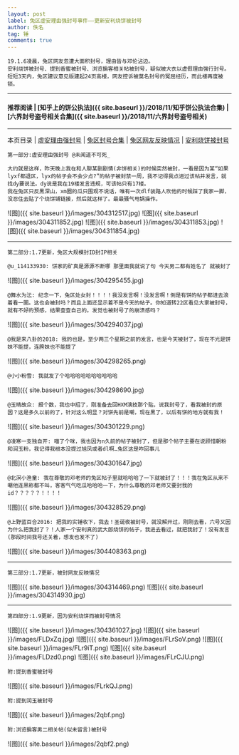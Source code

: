 ```yaml
---
layout: post
label: 兔区虚安理由强封号事件——更新安利烧饼被封号
author: 佚名
tag: 锤
comments: true
---
```


    19.1.6凌晨，兔区网友忽遭大面积封号，理由皆与邓伦沾边。
    安利烧饼被封号、提到香蜜被封号、浏览掮客相关帖被封号，疑似被大衣以虚假理由强行封号。
    短短3天内，兔区建议意见版建起24页高楼，网友控诉被莫名封号的冤屈经历，而此楼再度被锁。

---

#### 推荐阅读 | [知乎上的饼公执法]({{ site.baseurl }}/2018/11/知乎饼公执法合集) | [六界封号盗号相关合集]({{ site.baseurl }}/2018/11/六界封号盗号相关) 

---


本页目录 \| [虚安理由强封号](#dxjja) \| [兔区封号合集](#dxjjb) \| [兔区网友反映情况](#dxjjc) \| [安利烧饼被封号](#dxjjd)


<a class="anchor" name="dxjja"></a>

    第一部分:虚安理由强封号 @未闻道不可死_
    
    大约就是这样，昨天晚上我在和人聊某剧剧情(非饼相关)的时候突然被封，一看是因为某“如果lyxf都退区，lyx的帖子会不会少点?”的帖子被封禁一周，我不记得我点进过该帖并发言，就找dy要说法。dy说是我在19楼发言违规，可该帖只有17楼。
    我在兔区只反黑深山，xm圈的瓜只围观不说话，唯有一次dlf装路人吹他的时候踩了我家一脚，没忍住去贴了个烧饼铺链接，然后就这样了。最最骚气甩锅操作。

![图]({{ site.baseurl }}/images/304312517.jpg)
![图]({{ site.baseurl }}/images/304311852.jpg)
![图]({{ site.baseurl }}/images/304311853.jpg)
![图]({{ site.baseurl }}/images/304311854.jpg)


---

<a class="anchor" name="dxjjb"></a>

    第二部分:1.7更新，兔区大规模封ID封IP相关
    
    @u_114133930: 饼家的矿真是源源不断哪 那里面我就说了句 今天男二都有姓名了 就被封了

![图]({{ site.baseurl }}/images/304295455.jpg)

    @舞水为沄: 纪念一下，兔区处女封！！！！我没发言啊！没发言啊！倒是有饼的帖子都进去浪着看一圈。这也会被封吗？而且上面还显示着不是今天的帖子。你知道转22区看见大家被封号，就有不好的预感，结果查查自己的。发觉也被封号了的崩溃感吗？

![图]({{ site.baseurl }}/images/304294037.jpg)

    @我是来八卦的2018: 我的也是，至少两三个星期之前的发言，也是今天被封了，现在不光是饼妹不能提，连胯妹也不能提了
    
![图]({{ site.baseurl }}/images/304298265.png)

    @小小粉雪: 我就发了个哈哈哈哈哈哈哈哈哈哈
    
![图]({{ site.baseurl }}/images/304298690.jpg)

    @玉晴故众: 报个数，我也中招了，刚准备去回HXM演技那个贴，说我封号了，看我被封的原因？这是多久以前的了，针对这么明显？对饼先前是嘲，现在黑了，以后有饼的地方就有我！
    
![图]({{ site.baseurl }}/images/304301229.png)

    @凌寒一支独自开: 喵了个咪，我也因为n久前的帖子被封了，但是那个帖子主要在说顾惜朝粉和润玉粉，我记得我根本没提过旭凤或者dl啊…兔区这是咋回事儿
    
![图]({{ site.baseurl }}/images/304301647.jpg)

    @北溟小渔童: 我在尊敬的邓老师的兔区帖子里就哈哈哈了一下就被封了！！！我在兔区从来不嘲他连黑称都不叫，客客气气吃瓜哈哈哈一下，为什么尊敬的邓老师又要封我的id？？？？？！！！！
    
![图]({{ site.baseurl }}/images/304328529.png)


    @上野蓝百合2016: 把我的实锤收下，我去！圣诞夜被封号，就没解开过，刚刚去看，六号又因为什么把我封了？！人家一个安利真的武大郎烧饼的帖子，我进去看过，就把我封了！没有发言(那段时间我号还关着，想发也发不了)
    
![图]({{ site.baseurl }}/images/304408363.png)
    

----

<a class="anchor" name="dxjjc"></a>

    第三部分:1.7更新，被封网友反映情况

![图]({{ site.baseurl }}/images/304314469.png)
![图]({{ site.baseurl }}/images/304314930.jpg)


---

<a class="anchor" name="dxjjd"></a>

    第四部分:1.9更新，因为安利烧饼而被封号情况
    
![图]({{ site.baseurl }}/images/304361027.jpg)
![图]({{ site.baseurl }}/images/FLDxZq.jpg)
![图]({{ site.baseurl }}/images/FLrSoV.png)
![图]({{ site.baseurl }}/images/FLr9iT.png)
![图]({{ site.baseurl }}/images/FLDzd0.png)
![图]({{ site.baseurl }}/images/FLrCJU.png)
    
    附:提到香蜜被封号
    
![图]({{ site.baseurl }}/images/FLrkQJ.png)

    附:提到润玉被封号
    
![图]({{ site.baseurl }}/images/2qbf.png)


    附:浏览掮客男二相关帖(似未留言)被封号
    
![图]({{ site.baseurl }}/images/2qbf2.png)
